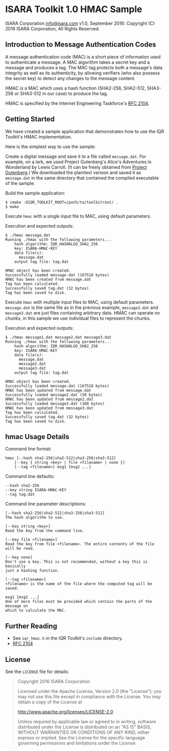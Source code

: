 # ISARA Toolkit 1.0 HMAC Sample
ISARA Corporation <info@isara.com>
v1.0, September 2016: Copyright (C) 2016 ISARA Corporation, All Rights Reserved.

## Introduction to Message Authentication Codes

A message authentication code (MAC) is a short piece of information used to
authenticate a message. A MAC algorithm takes a secret key and a message and
produces a tag. The MAC tag protects both a message's data integrity as
well as its authenticity, by allowing verifiers (who also possess the secret
key) to detect any changes to the message content.

HMAC is a MAC which uses a hash function (SHA2-256, SHA2-512, SHA3-256 or
SHA3-512 in our case) to produce the tag.

HMAC is specified by the Internet Engineering Taskforce's
[RFC 2104](https://tools.ietf.org/html/rfc2104).

## Getting Started

We have created a sample application that demonstrates how to use the IQR
Toolkit's HMAC implementation.

Here is the simplest way to use the sample:

Create a digital message and save it to a file called `message.dat`. For
example, on a lark, we used Project Gutenberg's Alice's Adventures in
Wonderland by Lewis Carroll. (It can be freely obtained from
[Project Gutenberg](http://www.gutenberg.org/ebooks/11.txt.utf-8).)
We downloaded the plaintext version and saved it as `message.dat` in the same
directory that contained the compiled executable of the sample.

Build the sample application:

```
$ cmake -DIQR_TOOLKIT_ROOT=/path/to/toolkitroot/ .
$ make
```

Execute `hmac` with a single input file to MAC, using default parameters.

Execution and expected outputs:

```
$ ./hmac message.dat
Running ./hmac with the following parameters...
    hash algorithm: IQR_HASHALGO_SHA2_256
    key: ISARA-HMAC-KEY
    data file(s):
      message.dat
    output tag file: tag.dat

HMAC object has been created.
Successfully loaded message.dat (167518 bytes)
HMAC has been created from message.dat
Tag has been calculated.
Successfully saved tag.dat (32 bytes)
Tag has been saved to disk.
```

Execute `hmac` with multiple input files to MAC, using default parameters.
`message.dat` is the same file as in the previous example, `message2.dat`
and `message3.dat` are just files containing arbitrary data. HMAC can operate
on chunks, in this sample we use individual files to represent the chunks.

Execution and expected outputs:

```
$ ./hmac message1.dat message2.dat message3.dat
Running ./hmac with the following parameters...
    hash algorithm: IQR_HASHALGO_SHA2_256
    key: ISARA-HMAC-KEY
    data file(s):
      message.dat
      message2.dat
      message3.dat
    output tag file: tag.dat

HMAC object has been created.
Successfully loaded message.dat (167518 bytes)
HMAC has been updated from message.dat
Successfully loaded message2.dat (50 bytes)
HMAC has been updated from message2.dat
Successfully loaded message3.dat (100 bytes)
HMAC has been updated from message3.dat
Tag has been calculated.
Successfully saved tag.dat (32 bytes)
Tag has been saved to disk.
```

## hmac Usage Details

Command line format:

```
hmac [--hash sha2-256|sha2-512|sha3-256|sha3-512]
    [--key { string <key> | file <filename> | none }]
    [--tag <filename>] msg1 [msg2 ...]
```

Command line defaults:

```
--hash sha2-256
--key string ISARA-HMAC-KEY
--tag tag.dat
```

Command line parameter descriptions:

```
[--hash sha2-256|sha2-512|sha3-256|sha3-512]
The hash algorithm to use.

[--key string <key>]
Read the key from the command line.

[--key file <filename>]
Read the key from file <filename>. The entire contents of the file
will be read.

[--key none]
Don't use a key. This is not recommended, without a key this is basically
just a hashing function.

[--tag <filename>]
<filename> is the name of the file where the computed tag will be saved.

msg1 [msg2 ...]
One of more files must be provided which contain the parts of the message on
which to calculate the MAC.
```

## Further Reading

* See `iqr_hmac.h` in the IQR Toolkit's `include` directory.
* [RFC 2104](https://tools.ietf.org/html/rfc2104)

## License

See the `LICENSE` file for details:

> Copyright 2016 ISARA Corporation
> 
> Licensed under the Apache License, Version 2.0 (the "License");
> you may not use this file except in compliance with the License.
> You may obtain a copy of the License at
> 
> http://www.apache.org/licenses/LICENSE-2.0
> 
> Unless required by applicable law or agreed to in writing, software
> distributed under the License is distributed on an "AS IS" BASIS,
> WITHOUT WARRANTIES OR CONDITIONS OF ANY KIND, either express or implied.
> See the License for the specific language governing permissions and
> limitations under the License.
